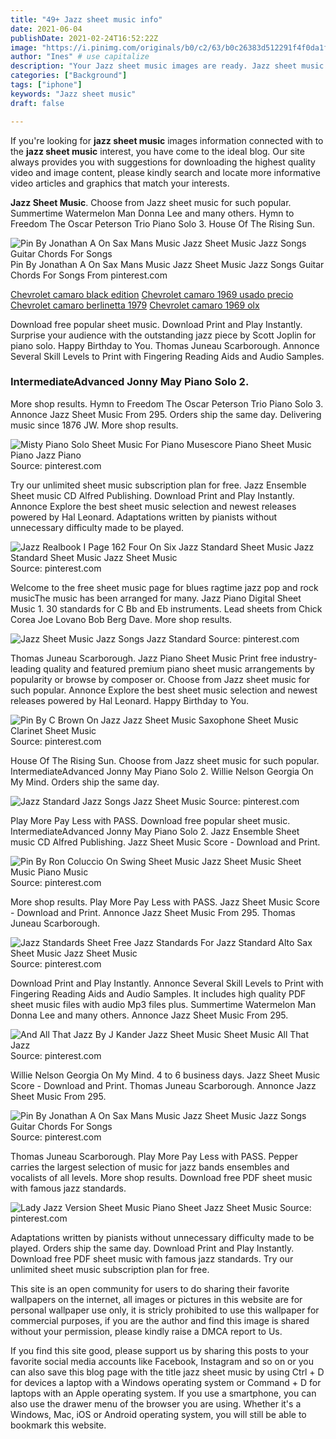 ```yaml
---
title: "49+ Jazz sheet music info"
date: 2021-06-04
publishDate: 2021-02-24T16:52:22Z
image: "https://i.pinimg.com/originals/b0/c2/63/b0c26383d512291f4f0da1fe11ee2f4b.png"
author: "Ines" # use capitalize
description: "Your Jazz sheet music images are ready. Jazz sheet music are a topic that is being searched for and liked by netizens now. You can Get the Jazz sheet music files here. Get all free images."
categories: ["Background"]
tags: ["iphone"]
keywords: "Jazz sheet music"
draft: false

---
```


If you're looking for **jazz sheet music** images information connected with to the **jazz sheet music** interest, you have come to the ideal  blog.  Our site always  provides you with  suggestions  for downloading  the highest  quality video and image  content, please kindly search and locate more informative video articles and graphics  that match your interests.

**Jazz Sheet Music**. Choose from Jazz sheet music for such popular. Summertime Watermelon Man Donna Lee and many others. Hymn to Freedom The Oscar Peterson Trio Piano Solo 3. House Of The Rising Sun.

![Pin By Jonathan A On Sax Mans Music Jazz Sheet Music Jazz Songs Guitar Chords For Songs](https://i.pinimg.com/originals/46/87/72/46877291f7e6f3ea3b186d0108618c91.gif "Pin By Jonathan A On Sax Mans Music Jazz Sheet Music Jazz Songs Guitar Chords For Songs")
Pin By Jonathan A On Sax Mans Music Jazz Sheet Music Jazz Songs Guitar Chords For Songs From pinterest.com

[Chevrolet camaro black edition](/chevrolet-camaro-black-edition/)
[Chevrolet camaro 1969 usado precio](/chevrolet-camaro-1969-usado-precio/)
[Chevrolet camaro berlinetta 1979](/chevrolet-camaro-berlinetta-1979/)
[Chevrolet camaro 1969 olx](/chevrolet-camaro-1969-olx/)

Download free popular sheet music. Download Print and Play Instantly. Surprise your audience with the outstanding jazz piece by Scott Joplin for piano solo. Happy Birthday to You. Thomas Juneau Scarborough. Annonce Several Skill Levels to Print with Fingering Reading Aids and Audio Samples.

### IntermediateAdvanced Jonny May Piano Solo 2.

More shop results. Hymn to Freedom The Oscar Peterson Trio Piano Solo 3. Annonce Jazz Sheet Music From 295. Orders ship the same day. Delivering music since 1876 JW. More shop results.


![Misty Piano Solo Sheet Music For Piano Musescore Piano Sheet Music Piano Jazz Piano](https://i.pinimg.com/originals/78/d0/5d/78d05d0e94a64c479cb5567b1058c1e4.png "Misty Piano Solo Sheet Music For Piano Musescore Piano Sheet Music Piano Jazz Piano")
Source: pinterest.com

Try our unlimited sheet music subscription plan for free. Jazz Ensemble Sheet music CD Alfred Publishing. Download Print and Play Instantly. Annonce Explore the best sheet music selection and newest releases powered by Hal Leonard. Adaptations written by pianists without unnecessary difficulty made to be played.

![Jazz Realbook I Page 162 Four On Six Jazz Standard Sheet Music Jazz Standard Sheet Music Jazz Sheet Music](https://i.pinimg.com/originals/49/cb/73/49cb73bd54e7e531a7c97d9f62b1e2f6.png "Jazz Realbook I Page 162 Four On Six Jazz Standard Sheet Music Jazz Standard Sheet Music Jazz Sheet Music")
Source: pinterest.com

Welcome to the free sheet music page for blues ragtime jazz pop and rock musicThe music has been arranged for many. Jazz Piano Digital Sheet Music 1. 30 standards for C Bb and Eb instruments. Lead sheets from Chick Corea Joe Lovano Bob Berg Dave. More shop results.

![Jazz Sheet Music Jazz Songs Jazz Standard](https://i.pinimg.com/originals/c0/f5/16/c0f5168524e621d8e1344ac45f9928b5.jpg "Jazz Sheet Music Jazz Songs Jazz Standard")
Source: pinterest.com

Thomas Juneau Scarborough. Jazz Piano Sheet Music Print free industry-leading quality and featured premium piano sheet music arrangements by popularity or browse by composer or. Choose from Jazz sheet music for such popular. Annonce Explore the best sheet music selection and newest releases powered by Hal Leonard. Happy Birthday to You.

![Pin By C Brown On Jazz Jazz Sheet Music Saxophone Sheet Music Clarinet Sheet Music](https://i.pinimg.com/originals/b7/0b/3d/b70b3d392270c2ab5d893abbcd2cb720.jpg "Pin By C Brown On Jazz Jazz Sheet Music Saxophone Sheet Music Clarinet Sheet Music")
Source: pinterest.com

House Of The Rising Sun. Choose from Jazz sheet music for such popular. IntermediateAdvanced Jonny May Piano Solo 2. Willie Nelson Georgia On My Mind. Orders ship the same day.

![Jazz Standard Jazz Songs Jazz Sheet Music](https://i.pinimg.com/originals/69/9e/27/699e2704b07ef7fd3532f0ad1be960f3.jpg "Jazz Standard Jazz Songs Jazz Sheet Music")
Source: pinterest.com

Play More Pay Less with PASS. Download free popular sheet music. IntermediateAdvanced Jonny May Piano Solo 2. Jazz Ensemble Sheet music CD Alfred Publishing. Jazz Sheet Music Score - Download and Print.

![Pin By Ron Coluccio On Swing Sheet Music Jazz Sheet Music Sheet Music Piano Music](https://i.pinimg.com/originals/5c/a2/0e/5ca20e0584bfd63fddcf57ab6796ceb8.jpg "Pin By Ron Coluccio On Swing Sheet Music Jazz Sheet Music Sheet Music Piano Music")
Source: pinterest.com

More shop results. Play More Pay Less with PASS. Jazz Sheet Music Score - Download and Print. Annonce Jazz Sheet Music From 295. Thomas Juneau Scarborough.

![Jazz Standards Sheet Free Jazz Standards For Jazz Standard Alto Sax Sheet Music Jazz Sheet Music](https://i.pinimg.com/564x/09/8d/02/098d0241483fd6e2c35c78acfc54a7bf.jpg "Jazz Standards Sheet Free Jazz Standards For Jazz Standard Alto Sax Sheet Music Jazz Sheet Music")
Source: pinterest.com

Download Print and Play Instantly. Annonce Several Skill Levels to Print with Fingering Reading Aids and Audio Samples. It includes high quality PDF sheet music files with audio Mp3 files plus. Summertime Watermelon Man Donna Lee and many others. Annonce Jazz Sheet Music From 295.

![And All That Jazz By J Kander Jazz Sheet Music Sheet Music All That Jazz](https://i.pinimg.com/originals/3f/24/87/3f24878fe64829029f34a28fb6d10eea.jpg "And All That Jazz By J Kander Jazz Sheet Music Sheet Music All That Jazz")
Source: pinterest.com

Willie Nelson Georgia On My Mind. 4 to 6 business days. Jazz Sheet Music Score - Download and Print. Thomas Juneau Scarborough. Annonce Jazz Sheet Music From 295.

![Pin By Jonathan A On Sax Mans Music Jazz Sheet Music Jazz Songs Guitar Chords For Songs](https://i.pinimg.com/originals/46/87/72/46877291f7e6f3ea3b186d0108618c91.gif "Pin By Jonathan A On Sax Mans Music Jazz Sheet Music Jazz Songs Guitar Chords For Songs")
Source: pinterest.com

Thomas Juneau Scarborough. Play More Pay Less with PASS. Pepper carries the largest selection of music for jazz bands ensembles and vocalists of all levels. More shop results. Download free PDF sheet music with famous jazz standards.

![Lady Jazz Version Sheet Music Piano Sheet Jazz Sheet Music](https://i.pinimg.com/originals/b0/c2/63/b0c26383d512291f4f0da1fe11ee2f4b.png "Lady Jazz Version Sheet Music Piano Sheet Jazz Sheet Music")
Source: pinterest.com

Adaptations written by pianists without unnecessary difficulty made to be played. Orders ship the same day. Download Print and Play Instantly. Download free PDF sheet music with famous jazz standards. Try our unlimited sheet music subscription plan for free.

This site is an open community for users to do sharing their favorite wallpapers on the internet, all images or pictures in this website are for personal wallpaper use only, it is stricly prohibited to use this wallpaper for commercial purposes, if you are the author and find this image is shared without your permission, please kindly raise a DMCA report to Us.

If you find this site good, please support us by sharing this posts to your favorite social media accounts like Facebook, Instagram and so on or you can also save this blog page with the title jazz sheet music by using Ctrl + D for devices a laptop with a Windows operating system or Command + D for laptops with an Apple operating system. If you use a smartphone, you can also use the drawer menu of the browser you are using. Whether it's a Windows, Mac, iOS or Android operating system, you will still be able to bookmark this website.
